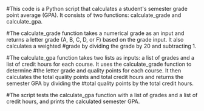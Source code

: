 #This code is a Python script that calculates a student's semester grade point average (GPA). It consists of two functions: calculate_grade and calculate_gpa.

#The calculate_grade function takes a numerical grade as an input and returns a letter grade (A, B, C, D, or F) based on the grade input. It also calculates a weighted #grade by dividing the grade by 20 and subtracting 1.

#The calculate_gpa function takes two lists as inputs: a list of grades and a list of credit hours for each course. It uses the calculate_grade function to determine #the letter grade and quality points for each course. It then calculates the total quality points and total credit hours and returns the semester GPA by dividing the #total quality points by the total credit hours.

#The script tests the calculate_gpa function with a list of grades and a list of credit hours, and prints the calculated semester GPA.